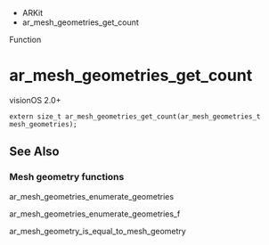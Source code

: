 

- ARKit
-  ar_mesh_geometries_get_count 

Function

# ar_mesh_geometries_get_count

visionOS 2.0+

``` source
extern size_t ar_mesh_geometries_get_count(ar_mesh_geometries_t mesh_geometries);
```

## See Also

### Mesh geometry functions

ar_mesh_geometries_enumerate_geometries

ar_mesh_geometries_enumerate_geometries_f

ar_mesh_geometry_is_equal_to_mesh_geometry

